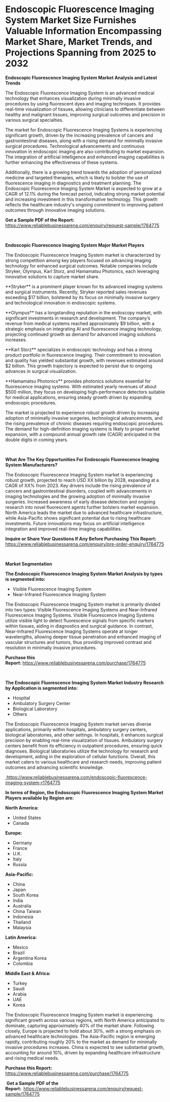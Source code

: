 <p><h1>Endoscopic Fluorescence Imaging System Market Size Furnishes Valuable Information Encompassing Market Share, Market Trends, and Projections Spanning from 2025 to 2032</h1></p><p><strong>Endoscopic Fluorescence Imaging System Market Analysis and Latest Trends</strong></p>
<p><p>The Endoscopic Fluorescence Imaging System is an advanced medical technology that enhances visualization during minimally invasive procedures by using fluorescent dyes and imaging techniques. It provides real-time visualization of tissues, allowing clinicians to differentiate between healthy and malignant tissues, improving surgical outcomes and precision in various surgical specialties.</p><p>The market for Endoscopic Fluorescence Imaging Systems is experiencing significant growth, driven by the increasing prevalence of cancers and gastrointestinal diseases, along with a rising demand for minimally invasive surgical procedures. Technological advancements and continuous innovation in endoscopic imaging are also contributing to market expansion. The integration of artificial intelligence and enhanced imaging capabilities is further enhancing the effectiveness of these systems.</p><p>Additionally, there is a growing trend towards the adoption of personalized medicine and targeted therapies, which is likely to bolster the use of fluorescence imaging in diagnostics and treatment planning. The Endoscopic Fluorescence Imaging System Market is expected to grow at a CAGR of 12.1% during the forecast period, indicating strong market potential and increasing investment in this transformative technology. This growth reflects the healthcare industry's ongoing commitment to improving patient outcomes through innovative imaging solutions.</p></p>
<p><strong>Get a Sample PDF of the Report:&nbsp;</strong> <a href="https://www.reliablebusinessarena.com/enquiry/request-sample/1764775?utm_campaign=3064&utm_medium=2&utm_source=Github&utm_content=ia&utm_term=14042025&utm_id=endoscopic-fluorescence-imaging-system">https://www.reliablebusinessarena.com/enquiry/request-sample/1764775</a></p>
<p>&nbsp;</p>
<p><strong>Endoscopic Fluorescence Imaging System Major Market Players</strong></p>
<p><p>The Endoscopic Fluorescence Imaging System market is characterized by strong competition among key players focused on advancing imaging technology for enhanced surgical outcomes. Notable companies include Stryker, Olympus, Karl Storz, and Hamamatsu Photonics, each leveraging innovative solutions to capture market share.</p><p>**Stryker** is a prominent player known for its advanced imaging systems and surgical instruments. Recently, Stryker reported sales revenues exceeding $17 billion, bolstered by its focus on minimally invasive surgery and technological innovation in endoscopic systems.</p><p>**Olympus** has a longstanding reputation in the endoscopy market, with significant investments in research and development. The company’s revenue from medical systems reached approximately $9 billion, with a strategic emphasis on integrating AI and fluorescence imaging technology, projecting continued growth as demand for advanced imaging solutions increases.</p><p>**Karl Storz** specializes in endoscopic technology and has a strong product portfolio in fluorescence imaging. Their commitment to innovation and quality has yielded substantial growth, with revenues estimated around $2 billion. This growth trajectory is expected to persist due to ongoing advances in surgical visualization.</p><p>**Hamamatsu Photonics** provides photonics solutions essential for fluorescence imaging systems. With estimated yearly revenues of about $500 million, they focus on developing high-performance detectors suitable for medical applications, ensuring steady growth driven by expanding endoscopic procedures.</p><p>The market is projected to experience robust growth driven by increasing adoption of minimally invasive surgeries, technological advancements, and the rising prevalence of chronic diseases requiring endoscopic procedures. The demand for high-definition imaging systems is likely to propel market expansion, with a compound annual growth rate (CAGR) anticipated in the double digits in coming years.</p></p>
<p>&nbsp;</p>
<p><strong>What Are The Key Opportunities For Endoscopic Fluorescence Imaging System Manufacturers?</strong></p>
<p><p>The Endoscopic Fluorescence Imaging System market is experiencing robust growth, projected to reach USD XX billion by 2028, expanding at a CAGR of XX% from 2023. Key drivers include the rising prevalence of cancers and gastrointestinal disorders, coupled with advancements in imaging technologies and the growing adoption of minimally invasive surgeries. Increased awareness of early disease detection and ongoing research into novel fluorescent agents further bolsters market expansion. North America leads the market due to advanced healthcare infrastructure, while Asia-Pacific shows significant potential due to rising healthcare investments. Future innovations may focus on artificial intelligence integration and improved real-time imaging capabilities.</p></p>
<p><strong>Inquire or Share Your Questions If Any Before Purchasing This Report:</strong> <a href="https://www.reliablebusinessarena.com/enquiry/pre-order-enquiry/1764775?utm_campaign=3064&utm_medium=2&utm_source=Github&utm_content=ia&utm_term=14042025&utm_id=endoscopic-fluorescence-imaging-system">https://www.reliablebusinessarena.com/enquiry/pre-order-enquiry/1764775</a></p>
<p>&nbsp;</p>
<p><strong>Market Segmentation</strong></p>
<p><strong>The Endoscopic Fluorescence Imaging System Market Analysis by types is segmented into:</strong></p>
<p><ul><li>Visible Fluorescence Imaging System</li><li>Near-Infrared Fluorescence Imaging System</li></ul></p>
<p><p>The Endoscopic Fluorescence Imaging System market is primarily divided into two types: Visible Fluorescence Imaging Systems and Near-Infrared Fluorescence Imaging Systems. Visible Fluorescence Imaging Systems utilize visible light to detect fluorescence signals from specific markers within tissues, aiding in diagnostics and surgical guidance. In contrast, Near-Infrared Fluorescence Imaging Systems operate at longer wavelengths, allowing deeper tissue penetration and enhanced imaging of vascular structures and tumors, thus providing improved contrast and resolution in minimally invasive procedures.</p></p>
<p><strong>Purchase this Report:&nbsp;</strong><a href="https://www.reliablebusinessarena.com/purchase/1764775?utm_campaign=3064&utm_medium=2&utm_source=Github&utm_content=ia&utm_term=14042025&utm_id=endoscopic-fluorescence-imaging-system">https://www.reliablebusinessarena.com/purchase/1764775</a></p>
<p>&nbsp;</p>
<p><strong>The Endoscopic Fluorescence Imaging System Market Industry Research by Application is segmented into:</strong></p>
<p><ul><li>Hospital</li><li>Ambulatory Surgery Center</li><li>Biological Laboratory</li><li>Others</li></ul></p>
<p><p>The Endoscopic Fluorescence Imaging System market serves diverse applications, primarily within hospitals, ambulatory surgery centers, biological laboratories, and other settings. In hospitals, it enhances surgical precision by enabling real-time visualization of tissues. Ambulatory surgery centers benefit from its efficiency in outpatient procedures, ensuring quick diagnoses. Biological laboratories utilize the technology for research and development, aiding in the exploration of cellular functions. Overall, this market caters to various healthcare and research needs, improving patient outcomes and advancing scientific knowledge.</p></p>
<p><a href="https://www.reliablebusinessarena.com/endoscopic-fluorescence-imaging-system-r1764775?utm_campaign=3064&utm_medium=2&utm_source=Github&utm_content=ia&utm_term=14042025&utm_id=endoscopic-fluorescence-imaging-system">&nbsp;https://www.reliablebusinessarena.com/endoscopic-fluorescence-imaging-system-r1764775</a></p>
<p><strong>In terms of Region, the Endoscopic Fluorescence Imaging System Market Players available by Region are:</strong></p>
<p>
    <p> <strong> North America: </strong>
        <ul>
            <li>United States</li>
            <li>Canada</li>
        </ul>
        </p> 
    <p> <strong> Europe: </strong>
        <ul>
            <li>Germany</li>
            <li>France</li>
            <li>U.K.</li>
            <li>Italy</li>
            <li>Russia</li>
        </ul>
        </p> 
    <p> <strong> Asia-Pacific: </strong>
        <ul>
            <li>China</li>
            <li>Japan</li>
            <li>South Korea</li>
            <li>India</li>
            <li>Australia</li>
            <li>China Taiwan</li>
            <li>Indonesia</li>
            <li>Thailand</li>
            <li>Malaysia</li>
        </ul>
        </p> 
    <p> <strong> Latin America: </strong>
        <ul>
            <li>Mexico</li>
            <li>Brazil</li>
            <li>Argentina Korea</li>
            <li>Colombia</li>
        </ul>
        </p> 
    <p> <strong> Middle East & Africa: </strong>
        <ul>
            <li>Turkey</li>
            <li>Saudi</li>
            <li>Arabia</li>
            <li>UAE</li>
            <li>Korea</li>
        </ul>
    </p>
    </p>
<p><p>The Endoscopic Fluorescence Imaging System market is experiencing significant growth across various regions, with North America anticipated to dominate, capturing approximately 40% of the market share. Following closely, Europe is projected to hold about 30%, with a strong emphasis on advanced healthcare technologies. The Asia-Pacific region is emerging rapidly, contributing roughly 20% to the market as demand for minimally invasive procedures increases. China is expected to see substantial growth, accounting for around 10%, driven by expanding healthcare infrastructure and rising medical needs.</p></p>
<p><strong>Purchase this Report: </strong><a href="https://www.reliablebusinessarena.com/purchase/1764775?utm_campaign=3064&utm_medium=2&utm_source=Github&utm_content=ia&utm_term=14042025&utm_id=endoscopic-fluorescence-imaging-system">https://www.reliablebusinessarena.com/purchase/1764775</a></p>
<p>&nbsp;<strong>Get a Sample PDF of the Report:&nbsp;&nbsp;</strong><a href="https://www.reliablebusinessarena.com/enquiry/request-sample/1764775?utm_campaign=3064&utm_medium=2&utm_source=Github&utm_content=ia&utm_term=14042025&utm_id=endoscopic-fluorescence-imaging-system">https://www.reliablebusinessarena.com/enquiry/request-sample/1764775</a></p>
<p><strong></strong></p>
<p><p></p><p></p><p></p></p>